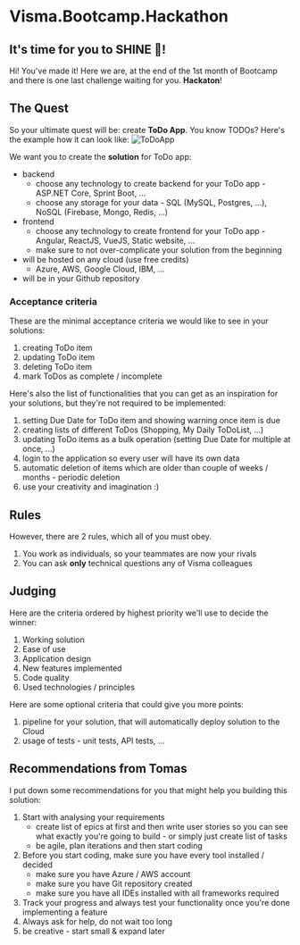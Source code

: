 # Visma.Bootcamp.Hackathon

## It's time for you to SHINE 🎉!

Hi! You've made it! Here we are, at the end of the 1st month of Bootcamp and there is one last challenge waiting for you. **Hackaton**! 

## The Quest

So your ultimate quest will be: create **ToDo App**. You know TODOs? Here's the example how it can look like:
![ToDoApp](https://cdn.cosmicjs.com/fea1fd80-a3e8-11e9-adad-75a98c588768-ezgif-3-31af7f249fae.gif)

We want you to create the **solution** for ToDo app:
- backend
  - choose any technology to create backend for your ToDo app - ASP.NET Core, Sprint Boot, ...
  - choose any storage for your data - SQL (MySQL, Postgres, ...), NoSQL (Firebase, Mongo, Redis, ...)
- frontend
  - choose any technology to create frontend for your ToDo app - Angular, ReactJS, VueJS, Static website, ...
  - make sure to not over-complicate your solution from the beginning
- will be hosted on any cloud (use free credits)
  - Azure, AWS, Google Cloud, IBM, ...
- will be in your Github repository

### Acceptance criteria

These are the minimal acceptance criteria we would like to see in your solutions:

1. creating ToDo item
2. updating ToDo item
3. deleting ToDo item
4. mark ToDos as complete / incomplete

Here's also the list of functionalities that you can get as an inspiration for your solutions, but they're not required to be implemented:

1. setting Due Date for ToDo item and showing warning once item is due
2. creating lists of different ToDos (Shopping, My Daily ToDoList, ...)
3. updating ToDo items as a bulk operation (setting Due Date for multiple at once, ...)
4. login to the application so every user will have its own data
5. automatic deletion of items which are older than couple of weeks / months - periodic deletion
6. use your creativity and imagination :) 

## Rules

However, there are 2 rules, which all of you must obey. 

1. You work as individuals, so your teammates are now your rivals
2. You can ask **only** technical questions any of Visma colleagues

## Judging

Here are the criteria ordered by highest priority we'll use to decide the winner:

1. Working solution
2. Ease of use
3. Application design
4. New features implemented
5. Code quality
6. Used technologies / principles

Here are some optional criteria that could give you more points:

1. pipeline for your solution, that will automatically deploy solution to the Cloud
2. usage of tests - unit tests, API tests, ...

## Recommendations from Tomas

I put down some recommendations for you that might help you building this solution:

1. Start with analysing your requirements
   - create list of epics at first and then write user stories so you can see what exactly you're going to build - or simply just create list of tasks
   - be agile, plan iterations and then start coding
2. Before you start coding, make sure you have every tool installed / decided 
   - make sure you have Azure / AWS account
   - make sure you have Git repository created
   - make sure you have all IDEs installed with all frameworks required
3. Track your progress and always test your functionality once you're done implementing a feature
4. Always ask for help, do not wait too long 
5. be creative - start small & expand later
